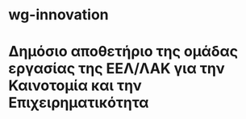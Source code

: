 # wg-innovation

# Δημόσιο αποθετήριο της ομάδας εργασίας της ΕΕΛ/ΛΑΚ για την Καινοτομία και την Επιχειρηματικότητα
